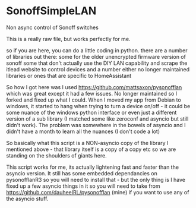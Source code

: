 # SonoffSimpleLAN
Non async control of Sonoff switches

This is a really raw file, but works perfectly for me.

so if you are here, you can do a little coding in python. there are a number of libraries out there:
some for the older unencrypted firmware version of sonoff
some that don't actually use the DIY LAN capability and scrape the itlead website to control devices
and a number either no longer maintained libraries or ones that are specific to HomeAssistant

So how I got here was I used https://github.com/mattsaxon/pysonofflan which was great except it had a few issues. No longer maintained so I forked and fixed up what I could. When I moved my app from Debian to windows, it started to hang when trying to turn a device on/off - it could be some nuance of the windows python interface or even just a different version of a sub library (I matched some like zeroconf and asyncio but still didn't work). The problem was somewhere in the bowels of asyncio and I didn't have a month to learn all the nuances (I don't code a lot)

So basically what this script is a NON-asyncio copy of the library I mentioned above - that library itself is a copy of a copy etc so we are standing on the shoulders of giants here.

This script works for me, its actually lightening fast and faster than the asyncio version. It still has some embedded dependancies on pysonofflanR3 so you will need to install that - but the only thing is I have fixed up a few asyncio things in it so you will need to take from https://github.com/dauheeIRL/pysonofflan (mine) if you want to use any of the asyncio stuff.

